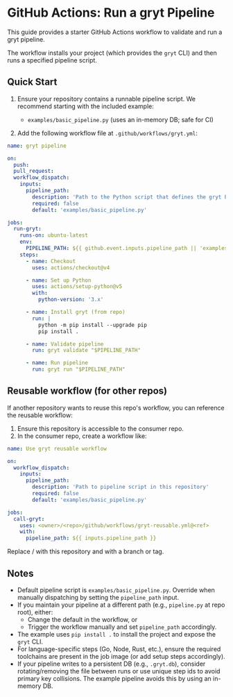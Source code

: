 # GitHub Actions: Run a gryt Pipeline

This guide provides a starter GitHub Actions workflow to validate and run a gryt pipeline.

The workflow installs your project (which provides the `gryt` CLI) and then runs a specified pipeline script.

## Quick Start

1. Ensure your repository contains a runnable pipeline script. We recommend starting with the included example:
   - `examples/basic_pipeline.py` (uses an in-memory DB; safe for CI)

2. Add the following workflow file at `.github/workflows/gryt.yml`:

```yaml
name: gryt pipeline

on:
  push:
  pull_request:
  workflow_dispatch:
    inputs:
      pipeline_path:
        description: 'Path to the Python script that defines the gryt Pipeline (default: examples/basic_pipeline.py)'
        required: false
        default: 'examples/basic_pipeline.py'

jobs:
  run-gryt:
    runs-on: ubuntu-latest
    env:
      PIPELINE_PATH: ${{ github.event.inputs.pipeline_path || 'examples/basic_pipeline.py' }}
    steps:
      - name: Checkout
        uses: actions/checkout@v4

      - name: Set up Python
        uses: actions/setup-python@v5
        with:
          python-version: '3.x'

      - name: Install gryt (from repo)
        run: |
          python -m pip install --upgrade pip
          pip install .

      - name: Validate pipeline
        run: gryt validate "$PIPELINE_PATH"

      - name: Run pipeline
        run: gryt run "$PIPELINE_PATH"
```

## Reusable workflow (for other repos)

If another repository wants to reuse this repo's workflow, you can reference the reusable workflow:

1. Ensure this repository is accessible to the consumer repo.
2. In the consumer repo, create a workflow like:

```yaml
name: Use gryt reusable workflow

on:
  workflow_dispatch:
    inputs:
      pipeline_path:
        description: 'Path to pipeline script in this repository'
        required: false
        default: 'examples/basic_pipeline.py'

jobs:
  call-gryt:
    uses: <owner>/<repo>/github/workflows/gryt-reusable.yml@<ref>
    with:
      pipeline_path: ${{ inputs.pipeline_path }}
```

Replace <owner>/<repo> with this repository and <ref> with a branch or tag.

## Notes

- Default pipeline script is `examples/basic_pipeline.py`. Override when manually dispatching by setting the `pipeline_path` input.
- If you maintain your pipeline at a different path (e.g., `pipeline.py` at repo root), either:
  - Change the default in the workflow, or
  - Trigger the workflow manually and set `pipeline_path` accordingly.
- The example uses `pip install .` to install the project and expose the `gryt` CLI.
- For language-specific steps (Go, Node, Rust, etc.), ensure the required toolchains are present in the job image (or add setup steps accordingly).
- If your pipeline writes to a persistent DB (e.g., `.gryt.db`), consider rotating/removing the file between runs or use unique step ids to avoid primary key collisions. The example pipeline avoids this by using an in-memory DB.
